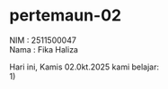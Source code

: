 # pertemaun-02
NIM : 2511500047<br>
Nama : Fika Haliza<br>

Hari ini, Kamis 02.0kt.2025 kami belajar:<br>
1) 